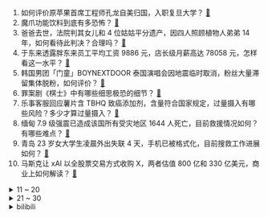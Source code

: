 1. 如何评价原苹果首席工程师孔龙自美归国，入职复旦大学？ [:link:](https://www.zhihu.com/question/1889331947534258859)
2. 魔爪功能饮料到底有多恐怖？ [:link:](https://www.zhihu.com/question/330973224)
3. 爸爸去世，法院判其女儿和 4 位姑姑平分遗产，因四人照顾植物人弟弟 14 年，如何看待此判决？合理吗？ [:link:](https://www.zhihu.com/question/1888622936660891443)
4. 于东来透露胖东来员工平均工资 9886 元，店长级月薪高达 78058 元，怎样看这一水平？ [:link:](https://www.zhihu.com/question/1889315640545863336)
5. 韩国男团「门童」BOYNEXTDOOR 泰国演唱会因地震临时取消，粉丝大量滞留集体脱粉，如何评价？ [:link:](https://www.zhihu.com/question/1889119847876641983)
6. 罪案剧《棋士》中有哪些细思极恐的细节？ [:link:](https://www.zhihu.com/question/15721910357)
7. 乐事客服回应薯片含 TBHQ 致癌添加剂，含量符合国家规定，过量摄入有哪些风险？多少才算过量摄入？ [:link:](https://www.zhihu.com/question/1889071442873770773)
8. 缅甸 7.9 级强震已造成该国所有受灾地区 1644 人死亡，目前救援情况如何？有哪些难点？ [:link:](https://www.zhihu.com/question/1889275433926747108)
9. 青岛 23 岁女大学生凌晨外出失联 4 天，手机已被格式化，目前搜救工作进展如何？ [:link:](https://www.zhihu.com/question/15683397396)
10. 马斯克让 xAI 以全股票交易方式收购 X，两者估值 800 亿和 330 亿美元，商业上如何解读？ [:link:](https://www.zhihu.com/question/1889249785359348257)
<details>
<summary>11 ~ 20</summary>

11. 超火「甲亢哥」直播中国行，对美国和世界网友有哪些影响？对文化传播和交流有哪些影响？ [:link:](https://www.zhihu.com/question/1889263078245365226)
12. 媒体称乐道汽车陷入销量困境，为何乐道没能被市场认可？对蔚来有多大影响？ [:link:](https://www.zhihu.com/question/13683616138)
13. 杭州上学的内蒙女孩一篇作文《旧轨还乡》火了，这篇作文为什么会火？你读完有哪些感想？ [:link:](https://www.zhihu.com/question/1888612098172483311)
14. 关于「关羽反对黄忠位列五虎」的问题，《新三国》的处理方式是否好于《三国演义》原著？ [:link:](https://www.zhihu.com/question/14916802998)
15. 女子玩切水果游戏 1 个月瘦 10 斤，真这么管用吗？是否有风险？你还有哪些既能娱乐又能减肥的妙招？ [:link:](https://www.zhihu.com/question/1888892618320082561)
16. 王宝强主演的电视剧《棋士》拍得如何？ [:link:](https://www.zhihu.com/question/15732550428)
17. 从心理学角度看，嫉妒心理的根源是什么？ [:link:](https://www.zhihu.com/question/1887427775440322980)
18. 要想剿灭两千土匪，而只给你五千新兵组成的正规军，最多让你训练半年，这任务难度高吗？ [:link:](https://www.zhihu.com/question/1889260037291112383)
19. 如何评价动画电影《头脑特工队2》？ [:link:](https://www.zhihu.com/question/659488493)
20. GPT-4o 目前只能生成吉卜力画风的图片吗？还能生成什么风格的图片？ [:link:](https://www.zhihu.com/question/1888702218510784055)
</details>
<details>
<summary>21 ~ 30</summary>

21. 52 岁网红面筋哥因病离世，因歌曲《烤面筋》走红，你对他有哪些记忆？ [:link:](https://www.zhihu.com/question/1889293018445608906)
22. 高中物理书上的万有引力公式推导严谨吗？ [:link:](https://www.zhihu.com/question/15564321471)
23. 为什么土耳其人，比起其他同信仰的人，没有崇拜阿拉伯人这种思想? [:link:](https://www.zhihu.com/question/11730241594)
24. 未来高层住宅或将越来越少，密度高、电梯依赖强、维护成本高等问题逐渐暴露，该怎样解决？你还会买高层吗？ [:link:](https://www.zhihu.com/question/1889222967541589930)
25. 为什么销冠一般最先离职？ [:link:](https://www.zhihu.com/question/11744499028)
26. 《浪姐 6》是真的「押错宝」吗？李晟的翻红是不是芒果台复制「王心凌效应」的成功尝试？ [:link:](https://www.zhihu.com/question/1889019281397745426)
27. 完全拆除古建筑原址重建一个仿古建筑还算保护吗？ [:link:](https://www.zhihu.com/question/26445267)
28. 王宝强新剧《棋士》结构与美剧《绝命毒师》相似，是否算抄袭？ [:link:](https://www.zhihu.com/question/1888624416184854388)
29. 《新还珠格格》重映收视第一，为什么它还会这么受欢迎？你对这部剧有哪些记忆？ [:link:](https://www.zhihu.com/question/1888904841742479771)
30. 中国肥胖率最高的省是河北，北方地区的肥胖率普遍高于南方，是什么原因让北方人更容易发胖？ [:link:](https://www.zhihu.com/question/1889001779984824247)
</details><details>
<summary>bilibili</summary>

</details>